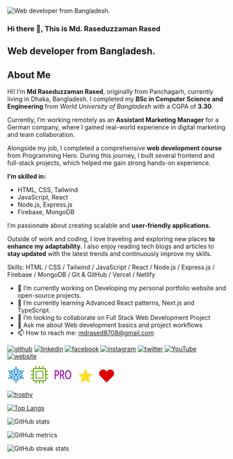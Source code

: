 ![Web developer from Bangladesh.](https://media.licdn.com/dms/image/v2/D5616AQHI58vbYX4XCg/profile-displaybackgroundimage-shrink_350_1400/B56ZiGpZV8HcAc-/0/1754605656783?e=1757548800&v=beta&t=4V3HRyxUpnwe2mHPn4p0bdn1ZFKvc3HUaaFwpKICtIc)

### Hi there 👋, This is Md. Raseduzzaman Rased
## Web developer from Bangladesh.

## About Me

Hi! I’m **Md Raseduzzaman Rased**, originally from Panchagarh, currently living in Dhaka, Bangladesh. I completed my **BSc in Computer Science and Engineering** from *World University of Bangladesh* with a CGPA of **3.30**.

Currently, I’m working remotely as an **Assistant Marketing Manager** for a German company, where I gained real-world experience in digital marketing and team collaboration.  

Alongside my job, I completed a comprehensive **web development course** from Programming Hero. During this journey, I built several frontend and full-stack projects, which helped me gain strong hands-on experience.

**I’m skilled in:**
- HTML, CSS, Tailwind  
- JavaScript, React  
- Node.js, Express.js  
- Firebase, MongoDB  

I’m passionate about creating scalable and **user-friendly applications.**

Outside of work and coding, I love traveling and exploring new places **to enhance my adaptability.** I also enjoy reading tech blogs and articles to **stay updated** with the latest trends and continuously improve my skills.

Skills: HTML / CSS / Tailwind / JavaScript / React / Node.js / Express.js / Firebase / MongoDB / Git & GitHub / Vercel / Netlify

- 🔭 I’m currently working on Developing my personal portfolio website and open-source projects. 
- 🌱 I’m currently learning Advanced React patterns, Next.js and TypeScript. 
- 👯 I’m looking to collaborate on Full Stack Web Development Project 
- 💬 Ask me about Web development basics and project workflows 
- 📫 How to reach me: mdrased8708@gmail.com 


[<img src='https://cdn.jsdelivr.net/npm/simple-icons@3.0.1/icons/github.svg' alt='github' height='40'>](https://github.com/raseduzzaman-rased)  [<img src='https://cdn.jsdelivr.net/npm/simple-icons@3.0.1/icons/linkedin.svg' alt='linkedin' height='40'>](https://www.linkedin.com/in/raseduzzaman-rased/)  [<img src='https://cdn.jsdelivr.net/npm/simple-icons@3.0.1/icons/facebook.svg' alt='facebook' height='40'>](https://www.facebook.com/mdraseduzzaman.rased0)  [<img src='https://cdn.jsdelivr.net/npm/simple-icons@3.0.1/icons/instagram.svg' alt='instagram' height='40'>](https://www.instagram.com/freelancer.rased/)  [<img src='https://cdn.jsdelivr.net/npm/simple-icons@3.0.1/icons/twitter.svg' alt='twitter' height='40'>](https://twitter.com/freelancerrased)  [<img src='https://cdn.jsdelivr.net/npm/simple-icons@3.0.1/icons/youtube.svg' alt='YouTube' height='40'>](https://www.youtube.com/channel/freelancerrased)  [<img src='https://cdn.jsdelivr.net/npm/simple-icons@3.0.1/icons/icloud.svg' alt='website' height='40'>](https://www.freelancerrased.com/)  

<a href='https://archiveprogram.github.com/'><img src='https://raw.githubusercontent.com/acervenky/animated-github-badges/master/assets/acbadge.gif' width='40' height='40'></a> <a href='https://docs.github.com/en/developers'><img src='https://raw.githubusercontent.com/acervenky/animated-github-badges/master/assets/devbadge.gif' width='40' height='40'></a> <a href='https://github.com/pricing'><img src='https://raw.githubusercontent.com/acervenky/animated-github-badges/master/assets/pro.gif' width='40' height='40'></a> <a href='https://stars.github.com/'><img src='https://raw.githubusercontent.com/acervenky/animated-github-badges/master/assets/starbadge.gif' width='35' height='35'></a> <a href='https://docs.github.com/en/github/supporting-the-open-source-community-with-github-sponsors'><img src='https://raw.githubusercontent.com/acervenky/animated-github-badges/master/assets/sponsorbadge.gif' width='35' height='35'></a> 

[![trophy](https://github-profile-trophy.vercel.app/?username=raseduzzaman-rased)](https://github.com/ryo-ma/github-profile-trophy)

[![Top Langs](https://github-readme-stats.vercel.app/api/top-langs/?username=raseduzzaman-rased)](https://github.com/anuraghazra/github-readme-stats)

![GitHub stats](https://github-readme-stats.vercel.app/api?username=raseduzzaman-rased&show_icons=true&count_private=true)  

![GitHub metrics](https://metrics.lecoq.io/raseduzzaman-rased)  

![GitHub streak stats](https://streak-stats.demolab.com/?user=raseduzzaman-rased)  

